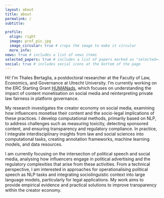 ```yaml
---
layout: about
title: about
permalink: /
subtitle:

profile:
  align: right
  image: prof_pic.jpg
  image_circular: true # crops the image to make it circular
  more_info:
news: true # includes a list of news items
selected_papers: true # includes a list of papers marked as "selected={true}"
social: true # includes social icons at the bottom of the page
---
```


Hi! I'm Thales Bertaglia, a postdoctoral researcher at the Faculty of Law, Economics, and Governance at Utrecht University. I’m currently working on the ERC Starting Grant [HUMANads](https://humanads.eu), which focuses on understanding the impact of content monetisation on social media and reinterpreting private law fairness in platform governance.

My research investigates the creator economy on social media, examining how influencers monetise their content and the socio-legal implications of these practices. I develop computational methods, primarily based on NLP, to address challenges such as measuring toxicity, detecting sponsored content, and ensuring transparency and regulatory compliance. In practice, I integrate interdisciplinary insights from law and social sciences into computational tasks, creating annotation frameworks, machine learning models, and data resources.

I am currently focusing on the intersection of political speech and social media, analysing how influencers engage in political advertising and the regulatory complexities that arise from these activities. From a technical perspective, I am interested in approaches for operationalising political speech as NLP tasks and integrating sociolinguistic context into large language models, particularly for legal applications. My work aims to provide empirical evidence and practical solutions to improve transparency within the creator economy.
